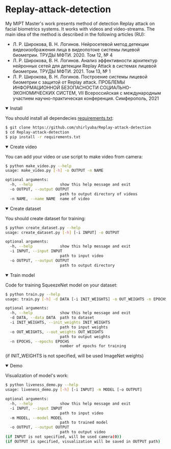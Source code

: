 # Replay-attack-detection
My MIPT Master's work presents method of detection Replay attack on facial biometrics systems. It works with videos and video-streams.
The main idea of the method is described in the following articles (RU):
- Л. Р. Широкова, В. Н. Логинов. Нейросетевой метод детекции видеоизображения лица в видеопотоке системы лицевой биометрии. ТРУДЫ МФТИ. 2020. Том 12, № 4
- Л. Р. Широкова, В. Н. Логинов. Анализ эффективности архитектур нейронных сетей для детекции Replay Attack в системах лицевой биометрии. ТРУДЫ МФТИ. 2021. Том 13, № 1
- Л. Р. Широкова, В. Н. Логинов. Построение системы лицевой биометрии с защитой от Replay attack. ПРОБЛЕМЫ ИНФОРМАЦИОННОЙ БЕЗОПАСНОСТИ СОЦИАЛЬНО-ЭКОНОМИЧЕСКИХ СИСТЕМ, VII Всероссийская с международным участием научно-практическая конференция. Симферополь, 2021




<details open>
<summary>Install</summary>

You should install all dependecies [requirements.txt](https://github.com/shirlyuba/Replay-attack-detection/blob/main/requirements.txt):
```bash
$ git clone https://github.com/shirlyuba/Replay-attack-detection
$ cd Replay-attack-detection
$ pip install -r requirements.txt
```
</details>


<details open>
<summary>Create video</summary>

You can add your video or use script to make video from camera:
```bash
$ python make_video.py --help
usage: make_video.py [-h] -o OUTPUT -n NAME

optional arguments:
  -h, --help            show this help message and exit
  -o OUTPUT, --output OUTPUT
                        path to output directory of videos
  -n NAME, --name NAME  name of video
```
</details>


<details open>
<summary>Create dataset</summary>

You should create dataset for training:
```bash
$ python create_dataset.py --help
usage: create_dataset.py [-h] [-i INPUT] -o OUTPUT

optional arguments:
  -h, --help            show this help message and exit
  -i INPUT, --input INPUT
                        path to input video
  -o OUTPUT, --output OUTPUT
                        path to output directory
```
</details>


<details open>
<summary>Train model</summary>

Code for training SqueezeNet model on your dataset:
```bash
$ python train.py --help
usage: train.py [-h] -d DATA [-i INIT_WEIGHTS] -o OUT_WEIGHTS -n EPOCHS

optional arguments:
  -h, --help            show this help message and exit
  -d DATA, --data DATA  path to dataset
  -i INIT_WEIGHTS, --init_weights INIT_WEIGHTS
                        path to input weights
  -o OUT_WEIGHTS, --out_weights OUT_WEIGHTS
                        path to output weights
  -n EPOCHS, --epochs EPOCHS
                        number of epochs for training
```
(if INIT_WEIGHTS is not specified, will be used ImageNet weights)
</details>


<details open>
<summary>Demo</summary>

Visualization of model's work:
```bash
$ python liveness_demo.py --help
usage: liveness_demo.py [-h] [-i INPUT] -m MODEL [-o OUTPUT]

optional arguments:
  -h, --help            show this help message and exit
  -i INPUT, --input INPUT
                        path to input video
  -m MODEL, --model MODEL
                        path to trained model
  -o OUTPUT, --output OUTPUT
                        path to output video
(if INPUT is not specified, will be used camera(0))
(if OUTPUT is specified, visualization will be saved in OUTPUT path)
```
</details>
